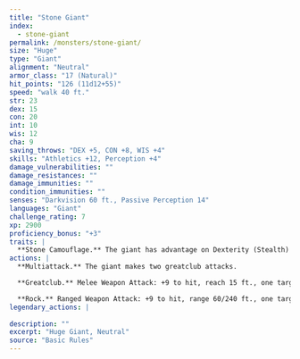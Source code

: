```yaml
---
title: "Stone Giant"
index:
  - stone-giant
permalink: /monsters/stone-giant/
size: "Huge"
type: "Giant"
alignment: "Neutral"
armor_class: "17 (Natural)"
hit_points: "126 (11d12+55)"
speed: "walk 40 ft."
str: 23
dex: 15
con: 20
int: 10
wis: 12
cha: 9
saving_throws: "DEX +5, CON +8, WIS +4"
skills: "Athletics +12, Perception +4"
damage_vulnerabilities: ""
damage_resistances: ""
damage_immunities: ""
condition_immunities: ""
senses: "Darkvision 60 ft., Passive Perception 14"
languages: "Giant"
challenge_rating: 7
xp: 2900
proficiency_bonus: "+3"
traits: |
  **Stone Camouflage.** The giant has advantage on Dexterity (Stealth) checks made to hide in rocky terrain.
actions: |
  **Multiattack.** The giant makes two greatclub attacks.

  **Greatclub.** Melee Weapon Attack: +9 to hit, reach 15 ft., one target. Hit: 19 (3d8 + 6) bludgeoning damage.

  **Rock.** Ranged Weapon Attack: +9 to hit, range 60/240 ft., one target. Hit: 28 (4d10 + 6) bludgeoning damage. If the target is a creature, it must succeed on a DC 17 Strength saving throw or be knocked prone.  
legendary_actions: |
  
description: ""
excerpt: "Huge Giant, Neutral"
source: "Basic Rules"
---
```


